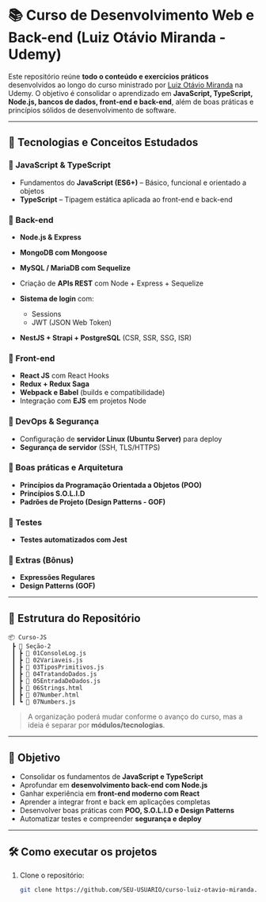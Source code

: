 # 📚 Curso de Desenvolvimento Web e Back-end (Luiz Otávio Miranda - Udemy)

Este repositório reúne **todo o conteúdo e exercícios práticos** desenvolvidos ao longo do curso ministrado por [Luiz Otávio Miranda](https://www.udemy.com/user/luiz-otavio-miranda/) na Udemy.
O objetivo é consolidar o aprendizado em **JavaScript, TypeScript, Node.js, bancos de dados, front-end e back-end**, além de boas práticas e princípios sólidos de desenvolvimento de software.

---

## 🚀 Tecnologias e Conceitos Estudados

### 🔹 JavaScript & TypeScript

* Fundamentos do **JavaScript (ES6+)** – Básico, funcional e orientado a objetos
* **TypeScript** – Tipagem estática aplicada ao front-end e back-end

### 🔹 Back-end

* **Node.js & Express**
* **MongoDB com Mongoose**
* **MySQL / MariaDB com Sequelize**
* Criação de **APIs REST** com Node + Express + Sequelize
* **Sistema de login** com:

  * Sessions
  * JWT (JSON Web Token)
* **NestJS + Strapi + PostgreSQL** (CSR, SSR, SSG, ISR)

### 🔹 Front-end

* **React JS** com React Hooks
* **Redux + Redux Saga**
* **Webpack e Babel** (builds e compatibilidade)
* Integração com **EJS** em projetos Node

### 🔹 DevOps & Segurança

* Configuração de **servidor Linux (Ubuntu Server)** para deploy
* **Segurança de servidor** (SSH, TLS/HTTPS)

### 🔹 Boas práticas e Arquitetura

* **Princípios da Programação Orientada a Objetos (POO)**
* **Princípios S.O.L.I.D**
* **Padrões de Projeto (Design Patterns - GOF)**

### 🔹 Testes

* **Testes automatizados com Jest**

### 🔹 Extras (Bônus)

* **Expressões Regulares**
* **Design Patterns (GOF)**

---

## 📂 Estrutura do Repositório
```` 
📦 Curso-JS
 ┣ 📁 Seção-2
 ┃ ┣ 📄 01ConsoleLog.js
 ┃ ┣ 📄 02Variaveis.js
 ┃ ┣ 📄 03TiposPrimitivos.js
 ┃ ┣ 📄 04TratandoDados.js
 ┃ ┣ 📄 05EntradaDeDados.js
 ┃ ┣ 📄 06Strings.html
 ┃ ┣ 📄 07Number.html
 ┃ ┗ 📄 07Numbers.js
````

> A organização poderá mudar conforme o avanço do curso, mas a ideia é separar por **módulos/tecnologias**.

---

## 🎯 Objetivo

* Consolidar os fundamentos de **JavaScript e TypeScript**
* Aprofundar em **desenvolvimento back-end com Node.js**
* Ganhar experiência em **front-end moderno com React**
* Aprender a integrar front e back em aplicações completas
* Desenvolver boas práticas com **POO, S.O.L.I.D e Design Patterns**
* Automatizar testes e compreender **segurança e deploy**

---

## 🛠️ Como executar os projetos

1. Clone o repositório:

   ```bash
   git clone https://github.com/SEU-USUARIO/curso-luiz-otavio-miranda.git
   ```


